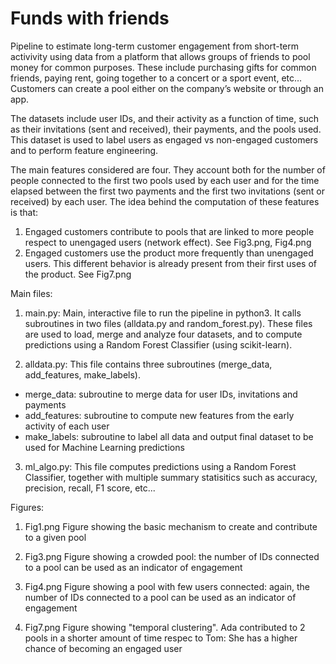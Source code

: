 # Funds with friends
Pipeline to estimate long-term customer engagement from short-term activivity using data from a 
platform that allows groups of friends to pool money for common purposes. These include purchasing 
gifts for common friends, paying rent, going together to a concert or a sport event, etc…
Customers can create a pool either on the company’s website or through an app. 

The datasets include user IDs, and their activity as a function of time, such as their invitations 
(sent and received), their payments, and the pools used. This dataset is used to label users as engaged 
vs non-engaged customers and to perform feature engineering. 

The main features considered are four. They account both for the number of people connected to 
the first two pools used by each user and for the time elapsed between the first two payments and the first 
two invitations (sent or received) by each user. The idea behind the computation of these features is that:
1) Engaged customers contribute to pools that are linked to more people respect to unengaged users (network effect). 
See Fig3.png, Fig4.png
2) Engaged customers use the product more frequently than unengaged users. This different behavior 
is already present from their first uses of the product. See Fig7.png

Main files:

1) main.py: Main, interactive file to run the pipeline in python3. It calls subroutines in two files 
(alldata.py and random_forest.py). These files are used to load, merge and analyze four datasets, 
and to compute predictions using a Random Forest Classifier (using scikit-learn). 

2) alldata.py: This file contains three subroutines (merge_data, add_features, make_labels).
- merge_data: subroutine to merge data for user IDs, invitations and payments
- add_features: subroutine to compute new features from the early activity of each user
- make_labels: subroutine to label all data and output final dataset to be used for Machine Learning predictions 

3) ml_algo.py: This file computes predictions using a Random Forest Classifier, together with multiple summary 
statisitics such as accuracy, precision, recall, F1 score, etc...

Figures:

1) Fig1.png
Figure showing the basic mechanism to create and contribute to a given pool

2) Fig3.png
Figure showing a crowded pool: the number of IDs connected to a pool can be used as an indicator of engagement

3) Fig4.png
Figure showing a pool with few users connected: again, the number of IDs connected to a pool can be used as an indicator of engagement

4) Fig7.png
Figure showing "temporal clustering". Ada contributed to 2 pools in a shorter amount of time respec to Tom: She has a higher chance of becoming an engaged user

